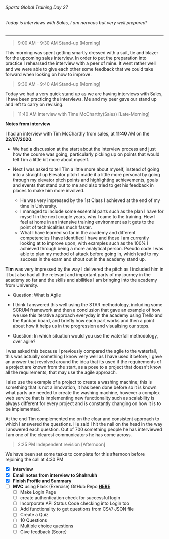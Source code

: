###### Sparta Global Training Day 27
###### Today is interviews with Sales, I am nervous but very well prepared! 
___


> 9:00 AM - 9:30 AM Stand-up [Morning]

This morning was spent getting smartly dressed with a suit, tie and blazer for the upcoming sales interview. In order
to put the preparation into practice I rehearsed the interview with a peer of mine. It went rather well and we were able to
give each other some feedback that we could take forward when looking on how to improve. 

> 9:30 AM - 9:40 AM Stand-up [Morning]

Today we had a very quick stand up as we are having interviews with Sales, I have been practicing the interviews.
Me and my peer gave our stand up and left to carry on revising.

> 11:40 AM Interview with Time McCharthy(Sales) [Late-Morning]

**Notes from interview**

I had an interview with Tim McCharthy from sales, at **11:40** AM on the **22/07/2020**.

* We had a discussion at the start about the interview process and just how the course was going, particularly
picking up on points that would tell Tim a little bit more about myself.

* Next I was asked to tell Tim a little more about myself, instead of going into a straight up Elevator pitch I made it a little more
personal by going through my elevator pitch points and highlighting achievements, goals and events that stand out to me
and also tried to get his feedback in places to make him more involved.
    * He was very impressed by the 1st Class I achieved at the end of my time in University.
    * I managed to include some essential parts such as the plan I have for myself in the next couple years, why I came to the
    training. How I feel at home in an intensive training environment as it gets to the point of technicalities much faster.
    * What I have learned so far in the academy and different competencies I have identified I have and those I am currently
    looking at to improve upon, with examples such as the 100% I achieved through being a more analytical person. Pseudo code
    I was able to plan my method of attack before going in, which lead to my success in the exam and shout out in the academy stand up.

**Tim** was very impressed by the way I delivered the pitch as I included him in it but also had all the relevant and important parts of
my journey in the academy so far and the skills and abilities I am bringing into the academy from University.

* Question: What is Agile
* I think I answered this well using the STAR methodology, including some SCRUM framework and then a conclusion that gave an
example of how we use this iterative approach everyday in the academy using Trello and the Kanban board, and briefly how each part works
and then a point about how it helps us in the progression and visualising our steps.

* Question: In which situation would you use the waterfall methodology, over agile?

I was asked this because I previously compared the agile to the waterfall, this was actually something I know very well as I have used it
before, I gave an answer that revolved around the idea that its used if the requirements of a project are known from the start, as a
pose to a project that doesn't know all the requirements, that may use the agile approach. 

I also use the example of a project
to create a washing machine; this is something that is not a innovation, it has been done before so it is known what
parts are needed to create the washing machine, however a complex web service that is implementing new functionality such as
scalability is always different for every project and is constantly changing on how it is to be implemented.

At the end Tim complemented me on the clear and consistent approach to which I answered the questions. He said I hit the nail
on the head in the way I answered each question. Out of 700 something people he has interviewed I am one of the clearest communicators he has come
across.

> 2:25 PM Independent revision [Afternoon]

We have been set some tasks to complete for this afternoon before rejoining the call at 4:30 PM

- [x] **Interview** 
- [x] **Email notes from interview to Shahrukh**
- [x] **Finish Profile and Summary**
- [ ] **MVC** using Flask (Exercise) GitHub Repo [**HERE**](https://github.com/JohnByrneJames/MVC_Flask/tree/54cc641928e32c68b95611c4cf4d515a55534657)
    - [ ] Make Login Page
    - [ ] create authentication check for successful login
    - [ ] Incorporate API Status Code checking into Login too
    - [ ] Add functionality to get questions from CSV/ JSON file
    - [ ] Create a Quiz
    - [ ] 10 Questions
    - [ ] Multiple choice questions
    - [ ] Give feedback (Score)
